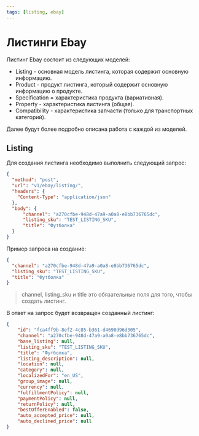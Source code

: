 ```yaml
---
tags: [listing, ebay]
---
```


# Листинги Ebay

Листинг Ebay состоит из следующих моделей:
* Listing - основная модель листинга, которая содержит основную информацию.
* Product - продукт листинга, который содержит основную информацию о продукте.
* Specification = характеристика продукта (вариативная).
* Property - характеристика листинга (общая).
* Compatibility - характеристика запчасти (только для транспортных категорий).

Далее будут более подробно описана работа с каждой из моделей.

## Listing

Для создания листинга необходимо выполнить следующий запрос:

```json http
{
  "method": "post",
  "url": "v1/ebay/listing/",
  "headers": {
    "Content-Type": "application/json"
  },
  "body": {
	  "channel": "a270cfbe-948d-47a9-a0a8-e8bb736765dc",
	  "listing_sku": "TEST_LISTING_SKU",
	  "title": "Футболка"
  }
}
```

Пример запроса на создание:

```json
{
  "channel": "a270cfbe-948d-47a9-a0a8-e8bb736765dc",
  "listing_sku": "TEST_LISTING_SKU",
  "title": "Футболка"
}
```

> channel, listing_sku и title это обязательные поля для того, чтобы создать листинг.

В ответ на запрос будет возвращен созданный листинг:

```json
{
    "id": "fca4ff9b-8ef2-4c85-b361-d4690d96d305",
    "channel": "a270cfbe-948d-47a9-a0a8-e8bb736765dc",
    "base_listing": null,
    "listing_sku": "TEST_LISTING_SKU",
    "title": "Футболка",
    "listing_description": null,
    "location": null,
    "category": null,
    "localizedFor": "en_US",
    "group_image": null,
    "currency": null,
    "fulfillmentPolicy": null,
    "paymentPolicy": null,
    "returnPolicy": null,
    "bestOfferEnabled": false,
    "auto_accepted_price": null,
    "auto_declined_price": null
}
```
